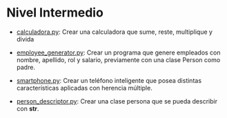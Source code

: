 # Nivel Intermedio
- [calculadora.py](calculadora.py): Crear una calculadora que sume, reste, multiplique y divida


- [employee_generator.py](employee_generator.py): Crear un programa que genere empleados con nombre, apellido, rol y salario, previamente con una clase Person como padre.


- [smartphone.py](smartphone.py): Crear un teléfono inteligente que posea distintas características aplicadas con herencia múltiple.


- [person_descriptor.py](person_descriptor.py): Crear una clase persona que se pueda describir con __str__.